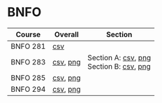 # BNFO

| Course | Overall | Section |
| ------ | ------- | ------- |
| BNFO 281 | [csv](https://github.com/UCSD-Historical-Enrollment-Data/2025Spring/blob/main/overall/BNFO%20281.csv) |  |
| BNFO 283 | [csv](https://github.com/UCSD-Historical-Enrollment-Data/2025Spring/blob/main/overall/BNFO%20283.csv), [png](https://raw.githubusercontent.com/UCSD-Historical-Enrollment-Data/2025Spring/main/plot_overall/BNFO%20283.png) | Section A: [csv](https://github.com/UCSD-Historical-Enrollment-Data/2025Spring/blob/main/section/BNFO%20283_A.csv), [png](https://raw.githubusercontent.com/UCSD-Historical-Enrollment-Data/2025Spring/main/plot_section/BNFO%20283_A.png)<br>Section B: [csv](https://github.com/UCSD-Historical-Enrollment-Data/2025Spring/blob/main/section/BNFO%20283_B.csv), [png](https://raw.githubusercontent.com/UCSD-Historical-Enrollment-Data/2025Spring/main/plot_section/BNFO%20283_B.png) |
| BNFO 285 | [csv](https://github.com/UCSD-Historical-Enrollment-Data/2025Spring/blob/main/overall/BNFO%20285.csv), [png](https://raw.githubusercontent.com/UCSD-Historical-Enrollment-Data/2025Spring/main/plot_overall/BNFO%20285.png) |  |
| BNFO 294 | [csv](https://github.com/UCSD-Historical-Enrollment-Data/2025Spring/blob/main/overall/BNFO%20294.csv), [png](https://raw.githubusercontent.com/UCSD-Historical-Enrollment-Data/2025Spring/main/plot_overall/BNFO%20294.png) |  |
